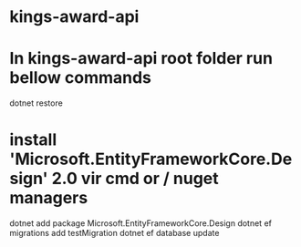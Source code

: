 # kings-award-api
# In kings-award-api root folder run bellow commands 
dotnet restore
# install 'Microsoft.EntityFrameworkCore.Design' 2.0 vir cmd or / nuget managers
dotnet add package Microsoft.EntityFrameworkCore.Design
dotnet ef migrations add testMigration
dotnet ef database update
